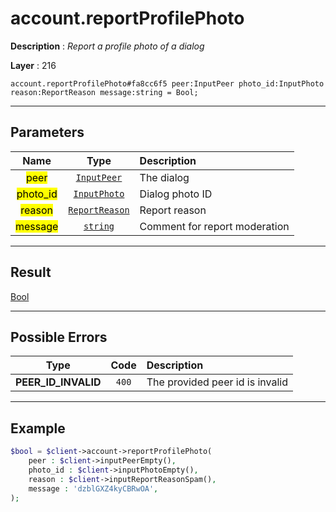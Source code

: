 # account.reportProfilePhoto

**Description** : *Report a profile photo of a dialog*

**Layer** : 216

```tl
account.reportProfilePhoto#fa8cc6f5 peer:InputPeer photo_id:InputPhoto reason:ReportReason message:string = Bool;
```

---

## Parameters

| Name | Type | Description |
| :---: | :---: | :--- |
| <mark>peer</mark> | [`InputPeer`](type/InputPeer) | The dialog |
| <mark>photo_id</mark> | [`InputPhoto`](type/InputPhoto) | Dialog photo ID |
| <mark>reason</mark> | [`ReportReason`](type/ReportReason) | Report reason |
| <mark>message</mark> | [`string`](type/string) | Comment for report moderation |

---

## Result

[Bool](type/Bool)

---

## Possible Errors

| Type | Code | Description |
| :---: | :---: | :--- |
| **PEER_ID_INVALID** | `400` | The provided peer id is invalid |

---

## Example

```php
$bool = $client->account->reportProfilePhoto(
	peer : $client->inputPeerEmpty(),
	photo_id : $client->inputPhotoEmpty(),
	reason : $client->inputReportReasonSpam(),
	message : 'dzblGXZ4kyCBRwOA',
);
```